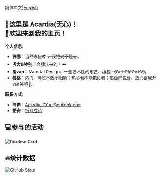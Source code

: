 
简体中文|[English](README.en.md)

## 👋这里是 Acardia(无心)！<br>👏欢迎来到我的主页！

**个人信息**:
- **住哪**：当然来自🌏 ~~，我绝对不是🛸~~。
- **多大&牲别**：会猜出来的！🕶
- **爱van**：Material Design、一些艺术性的东西、编程 ~~（Ctrl C和Ctrl V）~~。
- **牲格**：内向--睡觉不敢闭眼睛；热心但不能欺负我；超级好说话，放心跟我开van笑吧🥰。

**联系方式**:
- **邮箱**：Acardia_ZYue@outlook.com
- **酷安**：[折月成诗](http://www.coolapk.com/u/11905662)
  
## 💻参与的活动
![Readme Card](https://github-readme-stats.vercel.app/api/pin/?username=AcardiaX&repo=Monet-All)

## 🔥统计数据
![GitHub Stats](https://github-readme-stats.vercel.app/api?username=AcardiaX&hide_title=true&show_icons=true&locale=cn)
